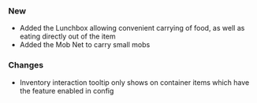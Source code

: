 ### New

- Added the Lunchbox allowing convenient carrying of food, as well as eating directly out of the item
- Added the Mob Net to carry small mobs

### Changes

- Inventory interaction tooltip only shows on container items which have the feature enabled in config